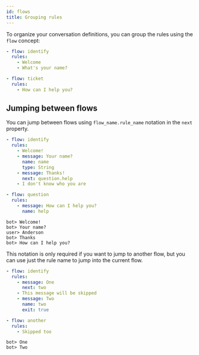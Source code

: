 ```yaml
---
id: flows
title: Grouping rules
---
```


To organize your conversation definitions, you can group the rules using the `flow` concept:

```yaml
- flow: identify
  rules:
    - Welcome
    - What's your name?

- flow: ticket
  rules:
    - How can I help you?
```

## Jumping between flows

You can jump between flows using `flow_name.rule_name` notation in the `next` property.

```yaml
- flow: identify
  rules:
    - Welcome!
    - message: Your name?
      name: name
      type: String
    - message: Thanks!
      next: question.help
    - I don't know who you are

- flow: question
  rules:
    - message: How can I help you?
      name: help
```

```
bot> Welcome!
bot> Your name?
user> Anderson
bot> Thanks
bot> How can I help you?
```

This notation is only required if you want to jump to another flow, but you can use just the rule name to jump into the current flow.

```yaml
- flow: identify
  rules:
    - message: One
      next: two
    - This message will be skipped
    - message: Two
      name: two
      exit: true

- flow: another
  rules:
    - Skipped too
```

```
bot> One
bot> Two
```
